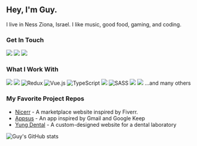 ## Hey, I'm Guy. 
I live in Ness Ziona, Israel. I like music, good food, gaming, and coding.

### Get In Touch
<a href="mailto:guyshilon30@gmail.com"><img src="https://img.shields.io/badge/Gmail-D14836?style=for-the-badge&logo=gmail&logoColor=white"></a> <a href="https://www.linkedin.com/in/guyshilon/"><img src="https://img.shields.io/badge/LinkedIn-0077B5?style=for-the-badge&logo=linkedin&logoColor=white"></a> <a href="https://guyshilondev.com/"><img src="https://img.shields.io/badge/portfolio-0A0A0A?style=for-the-badge&logo=dev.to&logoColor=white"></a> 

### What I Work With
<img src="https://img.shields.io/badge/JavaScript-F7DF1E?style=for-the-badge&logo=javascript&logoColor=black"> <img src="https://img.shields.io/badge/React-20232A?style=for-the-badge&logo=react&logoColor=61DAFB"> ![Redux](https://img.shields.io/badge/redux-%23593d88.svg?style=for-the-badge&logo=redux&logoColor=white) ![Vue.js](https://img.shields.io/badge/vuejs-%2335495e.svg?style=for-the-badge&logo=vuedotjs&logoColor=%234FC08D) ![TypeScript](https://img.shields.io/badge/typescript-%23007ACC.svg?style=for-the-badge&logo=typescript&logoColor=white) <img src="https://img.shields.io/badge/HTML5-E34F26?style=for-the-badge&logo=html5&logoColor=white"> ![SASS](https://img.shields.io/badge/SASS-hotpink.svg?style=for-the-badge&logo=SASS&logoColor=white) <img src="https://img.shields.io/badge/CSS3-1572B6?style=for-the-badge&logo=css3&logoColor=white"> <img src="https://img.shields.io/badge/Node.js-43853D?style=for-the-badge&logo=node.js&logoColor=white"> 
...and many others


### My Favorite Project Repos
* <a href="https://github.com/Spaiz4564/Nicerr---Frontend">Nicerr</a> - A marketplace website inspired by Fiverr.
* <a href="https://github.com/Spaiz4564/Appsus">Appsus</a> - An app inspired by Gmail and Google Keep
* <a href="https://github.com/Spaiz4564/Yung-Dental">Yung Dental</a> - A custom-designed website for a dental laboratory

![Guy's GitHub stats](https://github-readme-stats.vercel.app/api?username=spaiz4564&show_icons=true&theme=dark)
